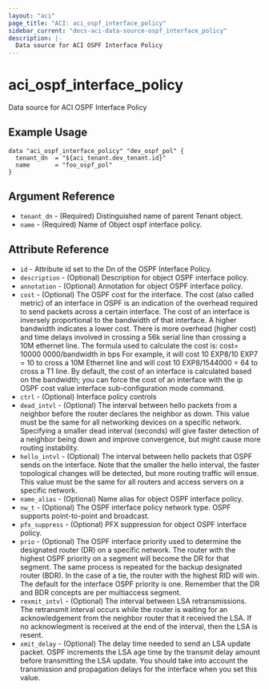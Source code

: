 ```yaml
---
layout: "aci"
page_title: "ACI: aci_ospf_interface_policy"
sidebar_current: "docs-aci-data-source-ospf_interface_policy"
description: |-
  Data source for ACI OSPF Interface Policy
---
```


# aci_ospf_interface_policy

Data source for ACI OSPF Interface Policy

## Example Usage

```hcl
data "aci_ospf_interface_policy" "dev_ospf_pol" {
  tenant_dn  = "${aci_tenant.dev_tenant.id}"
  name       = "foo_ospf_pol"
}
```

## Argument Reference

- `tenant_dn` - (Required) Distinguished name of parent Tenant object.
- `name` - (Required) Name of Object ospf interface policy.

## Attribute Reference

- `id` - Attribute id set to the Dn of the OSPF Interface Policy.
- `description` - (Optional) Description for object OSPF interface policy.
- `annotation` - (Optional) Annotation for object OSPF interface policy.
- `cost` - (Optional) The OSPF cost for the interface. The cost (also called metric) of an interface in OSPF is an indication of the overhead required to send packets across a certain interface. The cost of an interface is inversely proportional to the bandwidth of that interface. A higher bandwidth indicates a lower cost. There is more overhead (higher cost) and time delays involved in crossing a 56k serial line than crossing a 10M ethernet line. The formula used to calculate the cost is: cost= 10000 0000/bandwidth in bps For example, it will cost 10 EXP8/10 EXP7 = 10 to cross a 10M Ethernet line and will cost 10 EXP8/1544000 = 64 to cross a T1 line. By default, the cost of an interface is calculated based on the bandwidth; you can force the cost of an interface with the ip OSPF cost value interface sub-configuration mode command.
- `ctrl` - (Optional) Interface policy controls
- `dead_intvl` - (Optional) The interval between hello packets from a neighbor before the router declares the neighbor as down. This value must be the same for all networking devices on a specific network. Specifying a smaller dead interval (seconds) will give faster detection of a neighbor being down and improve convergence, but might cause more routing instability.
- `hello_intvl` - (Optional) The interval between hello packets that OSPF sends on the interface. Note that the smaller the hello interval, the faster topological changes will be detected, but more routing traffic will ensue. This value must be the same for all routers and access servers on a specific network.
- `name_alias` - (Optional) Name alias for object OSPF interface policy.
- `nw_t` - (Optional) The OSPF interface policy network type. OSPF supports point-to-point and broadcast.
- `pfx_suppress` - (Optional) PFX suppression for object OSPF interface policy.
- `prio` - (Optional) The OSPF interface priority used to determine the designated router (DR) on a specific network. The router with the highest OSPF priority on a segment will become the DR for that segment. The same process is repeated for the backup designated router (BDR). In the case of a tie, the router with the highest RID will win. The default for the interface OSPF priority is one. Remember that the DR and BDR concepts are per multiaccess segment.
- `rexmit_intvl` - (Optional) The interval between LSA retransmissions. The retransmit interval occurs while the router is waiting for an acknowledgement from the neighbor router that it received the LSA. If no acknowlegment is received at the end of the interval, then the LSA is resent.
- `xmit_delay` - (Optional) The delay time needed to send an LSA update packet. OSPF increments the LSA age time by the transmit delay amount before transmitting the LSA update. You should take into account the transmission and propagation delays for the interface when you set this value.
